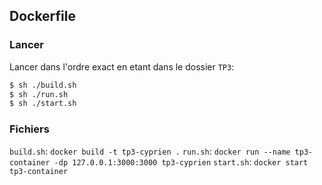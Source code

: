 ## Dockerfile

### Lancer

Lancer dans l'ordre exact en etant dans le dossier `TP3`:

```sh
$ sh ./build.sh
$ sh ./run.sh
$ sh ./start.sh
```

### Fichiers

`build.sh`: `docker build -t tp3-cyprien .`
`run.sh`: `docker run --name tp3-container -dp 127.0.0.1:3000:3000 tp3-cyprien`
`start.sh`: `docker start tp3-container`